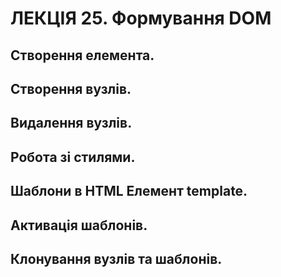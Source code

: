 # ЛЕКЦІЯ 25. Формування DOM
## Створення елемента.
## Створення вузлів.
## Видалення вузлів.
## Робота зі стилями.
## Шаблони в HTML Елемент template.
## Активація шаблонів.
## Клонування вузлів та шаблонів.